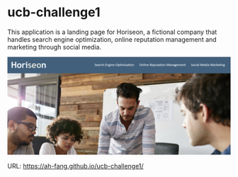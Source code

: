 # ucb-challenge1

This application is a landing page for Horiseon, a fictional company that handles search engine optimization, online reputation management and marketing through social media.

![screenshot](./Screenshot1.png)

URL: https://ah-fang.github.io/ucb-challenge1/